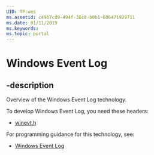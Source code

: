 ```yaml
---
UID: TP:wes
ms.assetid: c49b7cd9-494f-36c8-b0b1-606471929711
ms.date: 01/11/2019
ms.keywords: 
ms.topic: portal
---
```


# Windows Event Log

## -description

Overview of the Windows Event Log technology.

To develop Windows Event Log, you need these headers:

 * [winevt.h](../winevt/index.md)

For programming guidance for this technology, see:
* [Windows Event Log](/windows/desktop/wes)

